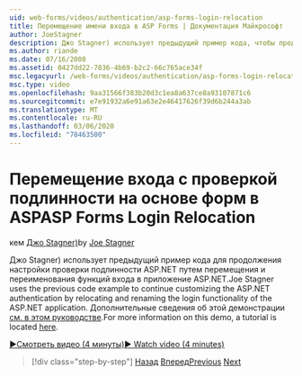 ```yaml
---
uid: web-forms/videos/authentication/asp-forms-login-relocation
title: Перемещение имени входа в ASP Forms | Документация Майкрософт
author: JoeStagner
description: Джо Stagner) использует предыдущий пример кода, чтобы продолжить настройку проверки подлинности ASP.NET путем перемещения и переименования функций входа ASP. N...
ms.author: riande
ms.date: 07/16/2008
ms.assetid: 0427dd22-7836-4b69-b2c2-66c765ace34f
msc.legacyurl: /web-forms/videos/authentication/asp-forms-login-relocation
msc.type: video
ms.openlocfilehash: 9aa31566f383b20d3c1ea8a637ce8a93107871c6
ms.sourcegitcommit: e7e91932a6e91a63e2e46417626f39d6b244a3ab
ms.translationtype: MT
ms.contentlocale: ru-RU
ms.lasthandoff: 03/06/2020
ms.locfileid: "78463500"
---
```

# <a name="asp-forms-login-relocation"></a><span data-ttu-id="e8a5c-103">Перемещение входа с проверкой подлинности на основе форм в ASP</span><span class="sxs-lookup"><span data-stu-id="e8a5c-103">ASP Forms Login Relocation</span></span>

<span data-ttu-id="e8a5c-104">кем [Джо Stagner)](https://github.com/JoeStagner)</span><span class="sxs-lookup"><span data-stu-id="e8a5c-104">by [Joe Stagner](https://github.com/JoeStagner)</span></span>

<span data-ttu-id="e8a5c-105">Джо Stagner) использует предыдущий пример кода для продолжения настройки проверки подлинности ASP.NET путем перемещения и переименования функций входа в приложение ASP.NET.</span><span class="sxs-lookup"><span data-stu-id="e8a5c-105">Joe Stagner uses the previous code example to continue customizing the ASP.NET authentication by relocating and renaming the login functionality of the ASP.NET application.</span></span> <span data-ttu-id="e8a5c-106">Дополнительные сведения об этой демонстрации [см. в этом руководстве](../../overview/older-versions-security/introduction/forms-authentication-configuration-and-advanced-topics-vb.md).</span><span class="sxs-lookup"><span data-stu-id="e8a5c-106">For more information on this demo, a tutorial is located [here](../../overview/older-versions-security/introduction/forms-authentication-configuration-and-advanced-topics-vb.md).</span></span>

[<span data-ttu-id="e8a5c-107">&#9654;Смотреть видео (4 минуты)</span><span class="sxs-lookup"><span data-stu-id="e8a5c-107">&#9654; Watch video (4 minutes)</span></span>](https://channel9.msdn.com/Blogs/ASP-NET-Site-Videos/asp-forms-login-relocation)

> [!div class="step-by-step"]
> <span data-ttu-id="e8a5c-108">[Назад](how-to-setup-and-use-cookie-less-authentication-in-an-aspnet-application.md)
> [Вперед](forms-login-custom-key-configuration.md)</span><span class="sxs-lookup"><span data-stu-id="e8a5c-108">[Previous](how-to-setup-and-use-cookie-less-authentication-in-an-aspnet-application.md)
[Next](forms-login-custom-key-configuration.md)</span></span>
